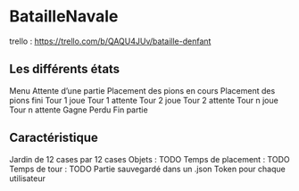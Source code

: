 # BatailleNavale
trello : https://trello.com/b/QAQU4JUv/bataille-denfant

## Les différents états
Menu
Attente d’une partie
Placement des pions en cours
Placement des pions fini 
Tour 1 joue
Tour 1 attente
Tour 2 joue
Tour 2 attente
Tour n joue
Tour n attente
Gagne
Perdu
Fin partie

## Caractéristique
Jardin de 12 cases par 12 cases
Objets : TODO 
Temps de placement : TODO
Temps de tour : TODO
Partie sauvegardé dans un .json
Token pour chaque utilisateur